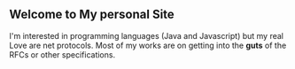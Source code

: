 ## Welcome to My personal Site

I'm interested in programming languages (Java and Javascript) but my real Love are net protocols.
Most of my works are on getting into the __guts__ of the RFCs or other specifications.

